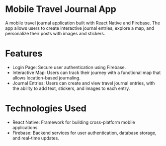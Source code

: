 # Mobile Travel Journal App

A mobile travel journal application built with React Native and Firebase. The app allows users to create interactive journal entries, explore a map, and personalize their posts with images and stickers.

# Features
* Login Page: Secure user authentication using Firebase.
* Interactive Map: Users can track their journey with a functional map that allows location-based journaling.
* Journal Entries: Users can create and view travel journal entries, with the ability to add text, stickers, and images to each entry.

# Technologies Used
* React Native: Framework for building cross-platform mobile applications.
* Firebase: Backend services for user authentication, database storage, and real-time updates.
